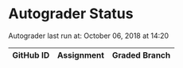 # Autograder Status
Autograder last run at: October 06, 2018 at 14:20

| GitHub ID | Assignment | Graded Branch |
|-----------|------------|---------------|
